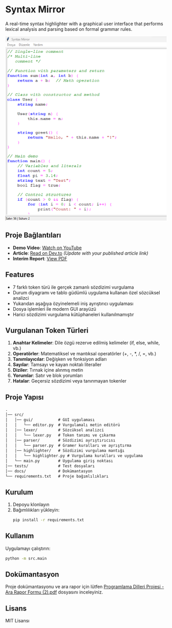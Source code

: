 # Syntax Mirror

A real-time syntax highlighter with a graphical user interface that performs lexical analysis and parsing based on formal grammar rules.

![Syntax Mirror Program Window](docs/image.png)

## Proje Bağlantıları

- **Demo Video**: [Watch on YouTube](https://www.youtube.com/watch?v=WS_rQJAiQrs)
- **Article**: [Read on Dev.to](https://dev.to/yourusername/real-time-grammar-based-syntax-highlighter-1234) *(Update with your published article link)*
- **Interim Report**: [View PDF](docs/Programming%20Languages%20Project%20-%20Interim%20Report%20Form%20(2).pdf)

## Features

- 7 farklı token türü ile gerçek zamanlı sözdizimi vurgulama
- Durum diyagramı ve tablo güdümlü uygulama kullanan özel sözcüksel analizci
- Yukarıdan aşağıya özyinelemeli iniş ayrıştırıcı uygulaması
- Dosya işlemleri ile modern GUI arayüzü
- Harici sözdizimi vurgulama kütüphaneleri kullanılmamıştır

## Vurgulanan Token Türleri

1. **Anahtar Kelimeler**: Dile özgü rezerve edilmiş kelimeler (if, else, while, vb.)
2. **Operatörler**: Matematiksel ve mantıksal operatörler (+, -, *, /, =, vb.)
3. **Tanımlayıcılar**: Değişken ve fonksiyon adları
4. **Sayılar**: Tamsayı ve kayan noktalı literaller
5. **Diziler**: Tırnak içine alınmış metin
6. **Yorumlar**: Satır ve blok yorumları
7. **Hatalar**: Geçersiz sözdizimi veya tanınmayan tokenler

## Proje Yapısı

```
.
│── src/
│   │── gui/           # GUI uygulaması
│   │   └── editor.py  # Vurgulamalı metin editörü
│   │── lexer/         # Sözcüksel analizci 
│   │   └── lexer.py   # Token tanımı ve çıkarma
│   │── parser/        # Sözdizimi ayrıştırıcısı
│   │   └── parser.py  # Gramer kuralları ve ayrıştırma
│   │── highlighter/   # Sözdizimi vurgulama mantığı
│   │   └── highlighter.py # Vurgulama kuralları ve uygulama
│   └── main.py        # Uygulama giriş noktası
│── tests/             # Test dosyaları
│── docs/              # Dokümantasyon
└── requirements.txt   # Proje bağımlılıkları
```

## Kurulum

1. Depoyu klonlayın
2. Bağımlılıkları yükleyin:
   ```bash
   pip install -r requirements.txt
   ```

## Kullanım

Uygulamayı çalıştırın:
```bash
python -m src.main
```

## Dokümantasyon

Proje dokümantasyonu ve ara rapor için lütfen [Programlama Dilleri Projesi - Ara Rapor Formu (2).pdf](docs/Programlama%20Dilleri%20Projesi%20-%20Ara%20Rapor%20Formu%20(2).pdf) dosyasını inceleyiniz.

## Lisans

MIT Lisansı 